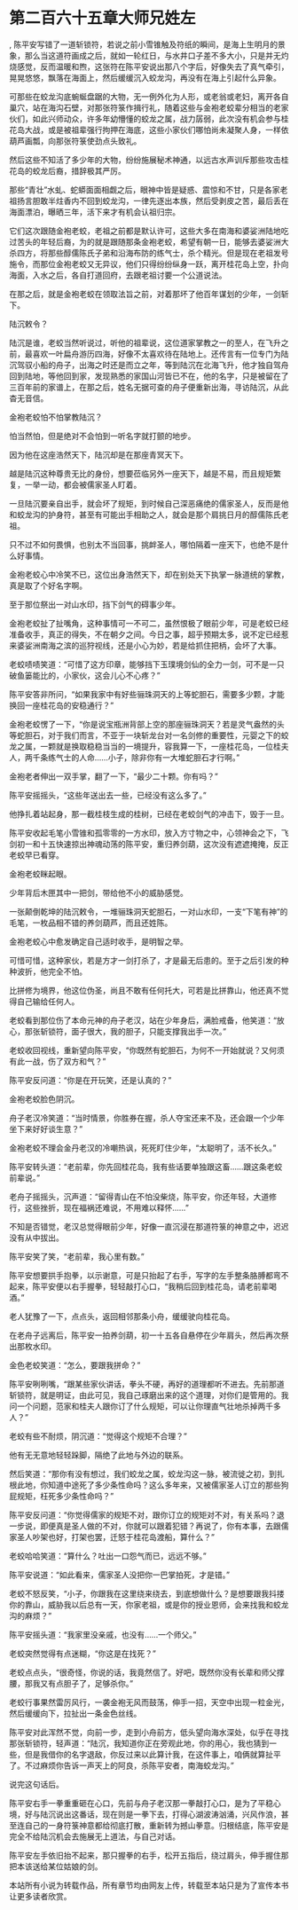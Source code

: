 # 第二百六十五章大师兄姓左
,  陈平安写错了一道斩锁符，若说之前小雪锥触及符纸的瞬间，是海上生明月的景象，那么当这道符画成之后，就如一轮红日，与水井口子差不多大小，只是并无灼烧感觉，反而温暖和煦，这张符在陈平安说出那八个字后，好像失去了真气牵引，晃晃悠悠，飘落在海面上，然后缓缓沉入蛟龙沟，再没有在海上引起什么异象。
   可那些在蛟龙沟底蜿蜒盘踞的大物，无一例外化为人形，或老翁或老妇，离开各自巢穴，站在海沟石壁，对那张符箓作揖行礼，随着这些与金袍老蛟辈分相当的老家伙们，如此兴师动众，许多年幼懵懂的蛟龙之属，战力孱弱，此次没有机会参与桂花岛大战，或是被祖辈强行拘押在海底，这些小家伙们哪怕尚未凝聚人身，一样依葫芦画瓢，向那张符箓使劲点头致礼。
   然后这些不知活了多少年的大物，纷纷施展秘术神通，以远古水声训斥那些攻击桂花岛的蛟龙后裔，措辞极其严厉。
   那些“青壮”水虬、蛇蟒面面相觑之后，眼神中皆是疑惑、震惊和不甘，只是各家老祖扬言胆敢半炷香内不回到蛟龙沟，一律先逐出本族，然后受剥皮之苦，最后丢在海面漂泊，曝晒三年，活下来才有机会认祖归宗。
   它们这次跟随金袍老蛟，老祖之前都是默认许可，这些大多在南海和婆娑洲陆地吃过苦头的年轻后裔，为的就是跟随那条金袍老蛟，希望有朝一日，能够去婆娑洲大杀四方，将那些醇儒陈氏子弟和沿海布防的练气士，杀个精光。但是现在老祖发号施令，而那位金袍老蛟又无异议，他们只得纷纷纵身一跃，离开桂花岛上空，扑向海面，入水之后，各自打道回府，去跟老祖讨要一个公道说法。
   在那之后，就是金袍老蛟在领取法旨之前，对着那坏了他百年谋划的少年，一剑斩下。
   陆沉敕令？
   陆沉是谁，老蛟当然听说过，听他的祖辈说，这位道家掌教之一的至人，在飞升之前，最喜欢一叶扁舟游历四海，好像不太喜欢待在陆地上。还传言有一位专门为陆沉驾驭小船的舟子，出海之时还是而立之年，等到陆沉在北海飞升，他才独自驾舟回到陆地，等他回到家，发现熟悉的家国山河皆已不在，他的名字，只是被留在了三百年前的家谱上，在那之后，姓名无据可查的舟子便重新出海，寻访陆沉，从此杳无音信。
   金袍老蛟怕不怕掌教陆沉？
   怕当然怕，但是绝对不会怕到一听名字就打颤的地步。
   因为他在这座浩然天下，陆沉却是在那座青冥天下。
   越是陆沉这种尊贵无比的身份，想要莅临另外一座天下，越是不易，而且规矩繁复，一举一动，都会被儒家圣人盯着。
   一旦陆沉要亲自出手，就会坏了规矩，到时候自己深恶痛绝的儒家圣人，反而是他和蛟龙沟的护身符，甚至有可能出手相助之人，就会是那个肩挑日月的醇儒陈氏老祖。
   只不过不如何畏惧，也别太不当回事，挑衅圣人，哪怕隔着一座天下，也绝不是什么好事情。
   金袍老蛟心中冷笑不已，这位出身浩然天下，却在别处天下执掌一脉道统的掌教，真是取了个好名字啊。
   至于那位祭出一对山水印，挡下剑气的碍事少年。
   金袍老蛟扯了扯嘴角，这种事情可一不可二，虽然恨极了眼前少年，可是老蛟已经准备收手，真正的得失，不在朝夕之间。今日之事，超乎预期太多，说不定已经惹来婆娑洲南海之滨的巡狩视线，还是小心为妙，若是给抓住把柄，会坏了大事。
   老蛟啧啧笑道：“可惜了这方印章，能够挡下玉璞境剑仙的全力一剑，可不是一只破鱼篓能比的，小家伙，这会儿心不心疼？”
   陈平安答非所问，“如果我家中有好些骊珠洞天的上等蛇胆石，需要多少颗，才能换回一座桂花岛的安稳通行？”
   金袍老蛟愣了一下，“你是说宝瓶洲背部上空的那座骊珠洞天？若是灵气盎然的头等蛇胆石，对于我们而言，不亚于一块斩龙台对一名剑修的重要性，元婴之下的蛟龙之属，一颗就是换取稳稳当当的一境提升，容我算一下，一座桂花岛，一位桂夫人，两千条练气士的人命……小子，除非你有一大堆蛇胆石才行啊。”
   金袍老者伸出一双手掌，翻了一下，“最少二十颗。你有吗？”
   陈平安摇摇头，“这些年送出去一些，已经没有这么多了。”
   他挣扎着站起身，那一截桂枝生成的桂树，已经在老蛟剑气的冲击下，毁于一旦。
   陈平安收起毛笔小雪锥和孤零零的一方水印，放入方寸物之中，心领神会之下，飞剑初一和十五快速掠出神魂动荡的陈平安，重归养剑葫，这次没有遮遮掩掩，反正老蛟早已看穿。
   金袍老蛟眯起眼。
   少年背后木匣其中一把剑，带给他不小的威胁感觉。
   一张颠倒乾坤的陆沉敕令，一堆骊珠洞天蛇胆石，一对山水印，一支“下笔有神”的毛笔，一枚品相不错的养剑葫芦，而且还姓陈。
   金袍老蛟心中愈发确定自己适时收手，是明智之举。
   可惜可惜，这种家伙，若是方才一剑打杀了，才是最无后患的。至于之后引发的种种波折，他完全不怕。
   比拼修为境界，他这位伪圣，尚且不敢有任何托大，可若是比拼靠山，他还真不觉得自己输给任何人。
   老蛟看到那位伤了本命元神的舟子老汉，站在少年身后，满脸戒备，他笑道：“放心，那张斩锁符，面子很大，我的胆子，只能支撑我出手一次。”
   老蛟收回视线，重新望向陈平安，“你既然有蛇胆石，为何不一开始就说？又何须有此一战，伤了双方和气？”
   陈平安反问道：“你是在开玩笑，还是认真的？”
   金袍老蛟脸色阴沉。
   舟子老汉冷笑道：“当时情景，你胜券在握，杀人夺宝还来不及，还会跟一个少年坐下来好好谈生意？”
   金袍老蛟不理会金丹老汉的冷嘲热讽，死死盯住少年，“太聪明了，活不长久。”
   陈平安转头道：“老前辈，你先回桂花岛，我有些话要单独跟这畜……跟这条老蛟前辈说。”
   老舟子摇摇头，沉声道：“留得青山在不怕没柴烧，陈平安，你还年轻，大道修行，这些挫折，现在福祸还难说，不用难以释怀……”
   不知是否错觉，老汉总觉得眼前少年，好像一直沉浸在那道符箓的神意之中，迟迟没有从中拔出。
   陈平安笑了笑，“老前辈，我心里有数。”
   陈平安想要拱手抱拳，以示谢意，可是只抬起了右手，写字的左手整条胳膊都弯不起来，陈平安便以右手握拳，轻轻敲打心口，“我稍后回到桂花岛，请老前辈喝酒。”
   老人犹豫了一下，点点头，返回相邻那条小舟，缓缓驶向桂花岛。
   在老舟子远离后，陈平安一拍养剑葫，初一十五各自悬停在少年肩头，然后再次祭出那枚水印。
   金色老蛟笑道：“怎么，要跟我拼命？”
   陈平安咧咧嘴，“跟某些家伙讲话，拳头不硬，再好的道理都听不进去。先前那道斩锁符，就是明证，由此可见，我自己琢磨出来的这个道理，对你们是管用的。我问一个问题，范家和桂夫人跟你订了什么规矩，可以让你理直气壮地杀掉两千多人？”
   老蛟有些不耐烦，阴沉道：“觉得这个规矩不合理？”
   他有无无意地轻轻跺脚，隔绝了此地与外边的联系。
   然后笑道：“那你有没有想过，我们蛟龙之属，蛟龙沟这一脉，被流徙之初，到扎根此地，你知道中途死了多少条性命吗？这么多年来，又被儒家圣人订立的那些狗屁规矩，枉死多少条性命吗？”
   陈平安反问道：“你觉得儒家的规矩不对，跟你订立的规矩对不对，有关系吗？退一步说，即便真是圣人做的不对，你就可以跟着犯错？再说了，你有本事，去跟儒家圣人吵架也好，打架也罢，迁怒于桂花岛渡船，算什么？”
   老蛟哈哈笑道：“算什么？吐出一口怨气而已，远远不够。”
   陈平安说道：“如此看来，儒家圣人没把你一巴掌拍死，才是错。”
   老蛟不怒反笑，“小子，你跟我在这里绕来绕去，到底想做什么？是想要跟我抖搂你的靠山，威胁我以后总有一天，你家老祖，或是你的授业恩师，会来找我和蛟龙沟的麻烦？”
   陈平安摇头道：“我家里没亲戚，也没有……一个师父。”
   老蛟突然觉得有点迷糊，“你这是在找死？”
   老蛟点点头，“很奇怪，你说的话，我竟然信了。好吧，既然你没有长辈和师父撑腰，那我又有点胆子了，足够杀你。”
   老蛟行事果然雷厉风行，一袭金袍无风而鼓荡，伸手一招，天空中出现一粒金光，然后缓缓向下，拉扯出一条金色丝线。
   陈平安对此浑然不觉，向前一步，走到小舟前方，低头望向海水深处，似乎在寻找那张斩锁符，轻声道：“陆沉，我知道你正在旁观此地，你的用心，我也猜到一些，但是我借你的名字退敌，你反过来以此算计我，在这件事上，咱俩就算扯平了。不过麻烦你告诉一声天上的阿良，杀陈平安者，南海蛟龙沟。”
   说完这句话后。
   陈平安右手一拳重重砸在心口，先前与舟子老汉那一拳敲打心口，是为了平稳心境，好与陆沉说出这番话，现在则是一拳下去，打得心湖波涛汹涌，兴风作浪，甚至连自己的一身符箓神意都给彻底打散，重新转为撼山拳意。归根结底，陈平安是完全不给陆沉机会去施展无上道法，与自己对话。
   陈平安左手依旧抬不起来，那只握拳的右手，松开五指后，绕过肩头，伸手握住那把本该送给某位姑娘的剑。
  本站所有小说为转载作品，所有章节均由网友上传，转载至本站只是为了宣传本书让更多读者欣赏。